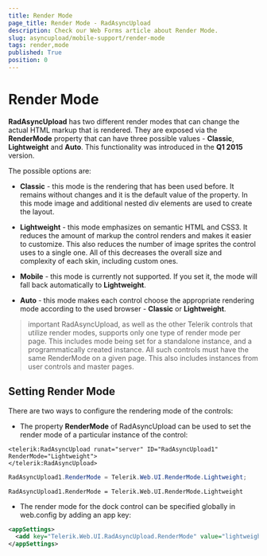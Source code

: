 ```yaml
---
title: Render Mode
page_title: Render Mode - RadAsyncUpload
description: Check our Web Forms article about Render Mode.
slug: asyncupload/mobile-support/render-mode
tags: render,mode
published: True
position: 0
---
```


# Render Mode

**RadAsyncUpload** has two different render modes that can change the actual HTML markup that is rendered. They are exposed via the **RenderMode** property that can have three possible values - **Classic**, **Lightweight** and **Auto**. This functionality was introduced in the **Q1 2015** version.

The possible options are:

* **Classic** - this mode is the rendering that has been used before. It remains without changes and it is the default value of the property. In this mode image and additional nested div elements are used to create the layout.

* **Lightweight** - this mode emphasizes on semantic HTML and CSS3. It reduces the amount of markup the control renders and makes it easier to customize. This also reduces the number of image sprites the control uses to a single one. All of this decreases the overall size and complexity of each skin, including custom ones.

* **Mobile** - this mode is currently not supported. If you set it, the mode will fall back automatically to **Lightweight**.

* **Auto** - this mode makes each control choose the appropriate rendering mode according to the used browser - **Classic** or **Lightweight**.

>important RadAsyncUpload, as well as the other Telerik controls that utilize render modes, supports only one type of render mode per page. This includes mode being set for a standalone instance, and a programmatically created instance. All such controls must have the same RenderMode on a given page. This also includes instances from user controls and master pages.
>


## Setting Render Mode

There are two ways to configure the rendering mode of the controls:

* The property **RenderMode** of RadAsyncUpload can be used to set the render mode of a particular instance of the control:

````ASP.NET
<telerik:RadAsyncUpload runat="server" ID="RadAsyncUpload1" RenderMode="Lightweight">
</telerik:RadAsyncUpload>
````

````C#
RadAsyncUpload1.RenderMode = Telerik.Web.UI.RenderMode.Lightweight;
````
````VB.NET
RadAsyncUpload1.RenderMode = Telerik.Web.UI.RenderMode.Lightweight	
````

* The render mode for the dock control can be specified globally in web.config by adding an app key:

````XML
<appSettings>
  <add key="Telerik.Web.UI.RadAsyncUpload.RenderMode" value="lightweight" />
</appSettings>
````


